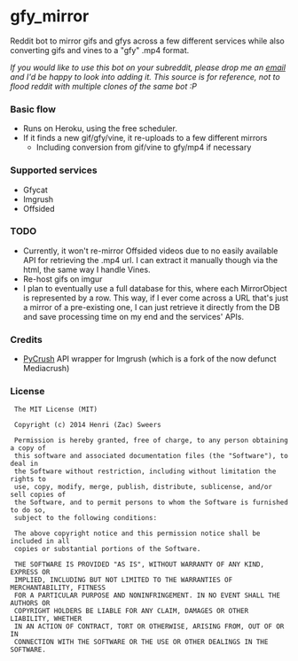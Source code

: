 gfy_mirror
==========

Reddit bot to mirror gifs and gfys across a few different services while also converting gifs and vines to a "gfy" .mp4 format.

*If you would like to use this bot on your subreddit, please drop me an [email](mailto:pandanomic@gmail.com) and I'd be happy to look into adding it. This source is for reference, not to flood reddit with multiple clones of the same bot :P*

### Basic flow
- Runs on Heroku, using the free scheduler.
- If it finds a new gif/gfy/vine, it re-uploads to a few different mirrors
  - Including conversion from gif/vine to gfy/mp4 if necessary
  
### Supported services
- Gfycat
- Imgrush
- Offsided

### TODO
- Currently, it won't re-mirror Offsided videos due to no easily available API for retrieving the .mp4 url. I can extract it manually though via the html, the same way I handle Vines.
- Re-host gifs on imgur
- I plan to eventually use a full database for this, where each MirrorObject is represented by a row. This way, if I ever come across a URL that's just a mirror of a pre-existing one, I can just retrieve it directly from the DB and save processing time on my end and the services' APIs.

### Credits
- [PyCrush](https://github.com/MediaCrush/PyCrush) API wrapper for Imgrush (which is a fork of the now defunct Mediacrush)

### License

     The MIT License (MIT)

	 Copyright (c) 2014 Henri (Zac) Sweers

	 Permission is hereby granted, free of charge, to any person obtaining a copy of
	 this software and associated documentation files (the "Software"), to deal in
	 the Software without restriction, including without limitation the rights to
	 use, copy, modify, merge, publish, distribute, sublicense, and/or sell copies of
	 the Software, and to permit persons to whom the Software is furnished to do so,
	 subject to the following conditions:

	 The above copyright notice and this permission notice shall be included in all
	 copies or substantial portions of the Software.

	 THE SOFTWARE IS PROVIDED "AS IS", WITHOUT WARRANTY OF ANY KIND, EXPRESS OR
	 IMPLIED, INCLUDING BUT NOT LIMITED TO THE WARRANTIES OF MERCHANTABILITY, FITNESS
	 FOR A PARTICULAR PURPOSE AND NONINFRINGEMENT. IN NO EVENT SHALL THE AUTHORS OR
	 COPYRIGHT HOLDERS BE LIABLE FOR ANY CLAIM, DAMAGES OR OTHER LIABILITY, WHETHER
	 IN AN ACTION OF CONTRACT, TORT OR OTHERWISE, ARISING FROM, OUT OF OR IN
	 CONNECTION WITH THE SOFTWARE OR THE USE OR OTHER DEALINGS IN THE SOFTWARE.
